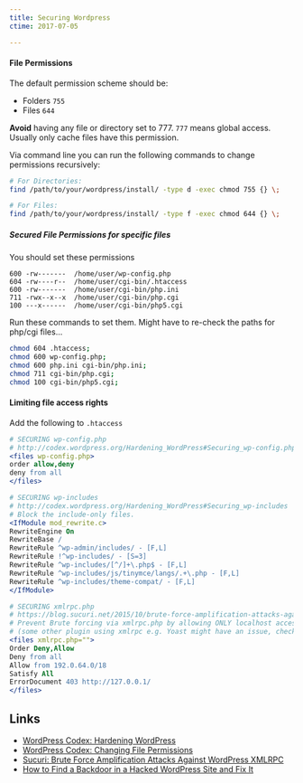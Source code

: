 ```yaml
---
title: Securing Wordpress
ctime: 2017-07-05

---
```


####  File Permissions


The default permission scheme should be:

- Folders `755`
- Files `644`

**Avoid** having any file or directory set to 777. `777` means global access. Usually only cache files have this permission.

Via command line you can run the following commands to change permissions recursively:

```bash
# For Directories:
find /path/to/your/wordpress/install/ -type d -exec chmod 755 {} \;

# For Files:
find /path/to/your/wordpress/install/ -type f -exec chmod 644 {} \;
```


##### Secured File Permissions for specific files

You should set these permissions

```
600 -rw-------  /home/user/wp-config.php
604 -rw----r--  /home/user/cgi-bin/.htaccess
600 -rw-------  /home/user/cgi-bin/php.ini
711 -rwx--x--x  /home/user/cgi-bin/php.cgi
100 ---x------  /home/user/cgi-bin/php5.cgi
```

Run these commands to set them. Might have to re-check the paths for php/cgi files...

```bash
chmod 604 .htaccess; 
chmod 600 wp-config.php;
chmod 600 php.ini cgi-bin/php.ini; 
chmod 711 cgi-bin/php.cgi;
chmod 100 cgi-bin/php5.cgi;

```

#### Limiting file access rights

Add the following to `.htaccess`

```apache
# SECURING wp-config.php
# http://codex.wordpress.org/Hardening_WordPress#Securing_wp-config.php
<files wp-config.php>
order allow,deny
deny from all
</files>

# SECURING wp-includes
# http://codex.wordpress.org/Hardening_WordPress#Securing_wp-includes
# Block the include-only files.
<IfModule mod_rewrite.c>
RewriteEngine On
RewriteBase /
RewriteRule ^wp-admin/includes/ - [F,L]
RewriteRule !^wp-includes/ - [S=3]
RewriteRule ^wp-includes/[^/]+\.php$ - [F,L]
RewriteRule ^wp-includes/js/tinymce/langs/.+\.php - [F,L]
RewriteRule ^wp-includes/theme-compat/ - [F,L]
</IfModule>

# SECURING xmlrpc.php
# https://blog.sucuri.net/2015/10/brute-force-amplification-attacks-against-wordpress-xmlrpc.html
# Prevent Brute forcing via xmlrpc.php by allowing ONLY localhost access xmlrpc.php 
# (some other plugin using xmlrpc e.g. Yoast might have an issue, check the log files, read up)
<files xmlrpc.php="">
Order Deny,Allow
Deny from all
Allow from 192.0.64.0/18
Satisfy All
ErrorDocument 403 http://127.0.0.1/
</files>
```


Links
---

- [WordPress Codex: Hardening WordPress](https://codex.wordpress.org/Hardening_WordPress)
- [WordPress Codex: Changing File Permissions](https://codex.wordpress.org/Changing_File_Permissions#.htaccess_permissions)
- [Sucuri: Brute Force Amplification Attacks Against WordPress XMLRPC](https://blog.sucuri.net/2015/10/brute-force-amplification-attacks-against-wordpress-xmlrpc.html)
- [How to Find a Backdoor in a Hacked WordPress Site and Fix It](http://www.wpbeginner.com/wp-tutorials/how-to-find-a-backdoor-in-a-hacked-wordpress-site-and-fix-it/)